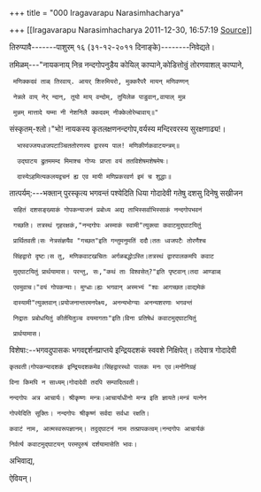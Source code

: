 +++
title = "000 Iragavarapu Narasimhacharya"

+++
[[Iragavarapu Narasimhacharya	2011-12-30, 16:57:19 [Source](https://groups.google.com/g/bvparishat/c/WHq2RMzHakQ)]]



तिरुप्पावै-------पाशुरम् १६ (३१-१२-२०११ दिनाङ्के)--------निवेद्यते।

तमिळम्---"नायकनाय् निन्र नन्दगोपनुडैय कोयिल् काप्पाने,कोडित्तोन्रुं तोरणवाशल् काप्पाने,

     मणिक्कदवं ताळ् तिरवाय्. आयर् शिरुमियरो, मुक्करैपरै मायन् मणिवण्णन्

     नेन्नले वाय् नेर् न्दान्, तूयो माय् वन्दोम्, तुयिलेळ पाडुवान्,वायाल् मुन्न

     मुन्नम् मात्तादे यम्मा नी नेशनिलै क्कदवम् नीक्केलोरेम्बावाय्॥"

संस्कृतम्-श्लो।"भो! नायकस्य कृतलक्षणनन्दगोप,वर्यस्य मन्दिरवरस्य सुरक्षणाढ्य!।

      भास्वज्जयध्वजपटाञ्चिततोरणस्य द्वारस्य पाल! मणिकीर्णकवाटयन्त्रम्॥

      उद्घाटय द्रुतममम्द मिमाश्च गोप्यः प्राप्ता वयं ततविशेषमशेषमेषः।

      दास्येऽहमित्यकलयद्वचनं ह्य एव मायी मणिप्रकरवर्ण इमं च शुद्धाः॥

तात्पर्यम्:---भक्तान् पुरस्कृत्य भगवन्तं पश्येदिति धिया गोदादेवी गतेषु दशसु दिनेषु सखीजन

     सहितं दशसङ्ख्याकं गोपकन्याजनं प्रबोध्य अद्य ताभिस्सर्वाभिस्साकं नन्दगोपभवनं

     गच्छति। तत्रस्थं गृहरक्षकं,"नन्दगोपः अस्माकं स्वामी"त्युक्त्वा कवाटमुद्घाटयितुं

     प्रार्थितवती।सः नेत्रसंज्ञयैव "गच्छत"इति गन्तुमनुमतिं ददौ।ततः ध्वजपटैः तोरणैश्च

     सिंहद्वारो दृष्टः।स तु, मणिकवाटखचितः अर्गळबद्धोऽस्ति।तत्रस्थं द्वारपालकमपि कवाट

     मुद्घाटयितुं प्रार्थयामास। परन्तु, सः,"कथं ताः विश्वसेत्?"इति पृष्टवान्।तदा आण्डाळ्

     एवमुवाच।"वयं गोपकन्याः। मुग्धाः।ह्यः भगवान् अस्मभ्यं "श्वः आगच्छत।वाद्यमेकं

     दास्यामी"त्युक्तवान्।प्रयोजनान्तरमनपेक्ष्य, अनन्यभोग्याः अनन्यशरणाः भगवन्तं

     निद्रातः प्रबोधयितुं कीर्तयितुञ्च वयमागताः"इति।विना प्रतिषेधं कवाटमुद्घाटयितुं

     प्रार्थयामास।

विशेषाः:--भगवदुपासकः भगवद्दर्शनप्राप्तये इन्द्रियदशकं स्ववशे निक्षिपेत्। तदेवात्र गोदादेवी

    कृतवती।गोपकन्यादशकं इन्द्रियदशकमेव।सिंहद्वारस्थो पालकः मनः एव।मनोनिग्रहं

    विना किमपि न साध्यम्।गोदादेवी तदपि सम्पादितवती।

    नन्दगोपः अत्र आचार्यः। श्रीकृष्णः मन्त्रः।आचार्याधीनो मन्त्र इति ज्ञायते।मन्त्रं यत्नेन

    गोपयेदिति सूक्तिः। नन्दगोपः श्रीकृष्णं सर्वदा सर्वधा रक्षति।

    कवाटं नाम, आत्मस्वरूपज्ञानम्। तदुद्घाटनं नाम तत्प्रापकत्वम्।नन्दगोपः आचार्यकं

    निर्वर्त्य कवाटमुद्घाटयन् परमपुरुषं दर्शयामासेति भावः।

अभिवाद्य,

ऐवियन्।

  

  

     

  

  



  



  

  

      

